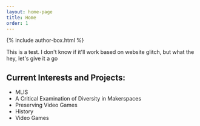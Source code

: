 ```yaml
---
layout: home-page
title: Home
order: 1
---
```

{% include author-box.html %}

This is a test. I don't know if it'll work based on website glitch, but what the hey, let's give it a go

## Current Interests and Projects:

- MLIS
- A Critical Examination of Diversity in Makerspaces
- Preserving Video Games
- History
- Video Games
